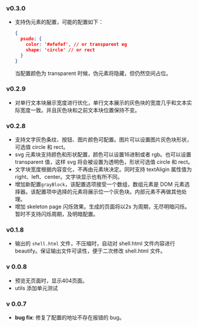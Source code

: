 ### v0.3.0

* 支持伪元素的配置，可能的配置如下：

  ```json
  {
    psudo: {
      color: '#efefef', // or transparent eg
      shape: 'circle' // or rect
    }
  }
  ```

  当配置颜色为 transparent 时候，伪元素将隐藏，但仍然空间占位。

### v0.2.9

* 对单行文本块展示宽度进行优化，单行文本展示的灰色块的宽度几乎和文本实际宽度一致。并且灰色块和之前文本块位置保持不变。

### v0.2.8

* 支持文字灰色条纹、按钮、图片颜色可配置。图片可以设置图片灰色块形状，可选值 circle 和 rect。
* svg 元素块支持颜色和形状配置，颜色可以设置16进制或者 rgb。也可以设置 transparent 值，这样 svg 将会被设置为透明色，形状可选值 circle 和 rect。
* 文字块宽度根据内容变化，不再由元素块决定。同时支持 textAligin 属性值为 right、left、center。文字块显示也有所不同。
* 增加新配置`grayBlock`，该配置选项接受一个数组，数组元素是 DOM 元素选择器。该配置项中选择的元素将展示位一个灰色块。内部元素不再做其他处理。
* 增加 skeleton page 闪烁效果。生成的页面将以2s 为周期，无尽明暗闪烁。暂时不支持闪烁周期，及明暗配置。

### v0.1.8

- 输出的 `shell.html` 文件，不压缩时，自动对 shell.html 文件内容进行 beautify。保证输出文件可读性，便于二次修改 shell.html 文件。

### v 0.0.8

* 预览无页面时，显示404页面。
* utils 添加单元测试

### v 0.0.7

* **bug fix**: 修复了配置的地址不存在报错的 bug。

